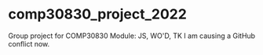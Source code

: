 # comp30830_project_2022
Group project for COMP30830 Module: JS, WO'D, TK
I am causing a GitHub conflict now.